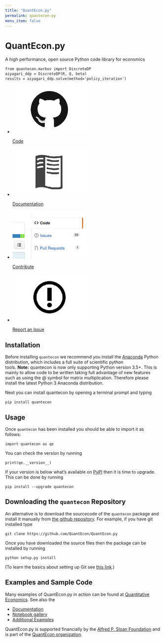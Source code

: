 ```yaml
---
title: "QuantEcon.py"
permalink: quantecon-py
menu_item: false
---
```

# QuantEcon.py

A high performance, open source Python code library for economics

    from quantecon.markov import DiscreteDP
    aiyagari_ddp = DiscreteDP(R, Q, beta)
    results = aiyagari_ddp.solve(method='policy_iteration')

<ul class="library-links">
	<li>
		<p><a href="https://github.com/QuantEcon/QuantEcon.py"><img alt=" " src="/assets/img/library-button-code.png"></a></p>
		<p><a href="https://github.com/QuantEcon/QuantEcon.py">Code</a></p>
	</li>
	<li>
		<p><a href="http://quanteconpy.readthedocs.org/en/latest/"><img alt=" " src="/assets/img/library-button-documentation.png"></a></p>
		<p><a href="http://quanteconpy.readthedocs.org/en/latest/">Documentation</a></p>
	</li>
	<li>
		<p><a href="/python-developers"><img alt=" " src="/assets/img/library-button-contribute.png"></a></p>
		<p><a href="/python-developers">Contribute</a></p>
	</li>
	<li>
		<p><a href="https://github.com/QuantEcon/QuantEcon.py/issues" target="_blank"><img alt=" " src="/assets/img/library-button-issue.png"></a></p>
		<p><a href="https://github.com/QuantEcon/QuantEcon.py/issues" target="_blank">Report an Issue</a></p>
	</li>
</ul>

## Installation

Before installing `quantecon` we recommend you install the [Anaconda](https://www.anaconda.com/download/) Python distribution, which includes a full suite of scientific python tools. **Note:** quantecon is now only supporting Python version 3.5+. This is mainly to allow code to be written taking full advantage of new features such as using the @ symbol for matrix multiplication. Therefore please install the latest Python 3 Anaconda distribution.

Next you can install quantecon by opening a terminal prompt and typing

    pip install quantecon

## Usage

Once `quantecon` has been installed you should be able to import it as follows:

    import quantecon as qe

You can check the version by running

    print(qe.__version__)

If your version is below what’s available on [PyPI](https://pypi.python.org/pypi/quantecon/) then it is time to upgrade. This can be done by running

    pip install --upgrade quantecon

## Downloading the `quantecon` Repository

An alternative is to download the sourcecode of the `quantecon` package and install it manually from [the github repository](https://github.com/QuantEcon/QuantEcon.py/). For example, if you have git installed type

    git clone https://github.com/QuantEcon/QuantEcon.py

Once you have downloaded the source files then the package can be installed by running

    python setup.py install

(To learn the basics about setting up Git see [this link](https://help.github.com/articles/set-up-git/).)

## Examples and Sample Code

Many examples of QuantEcon.py in action can be found at [Quantitative Economics](https://lectures.quantecon.org/). See also the

*   [Documentation](http://quanteconpy.readthedocs.org/en/latest/)
*   [Notebook gallery](/notebooks)
*   [Additional Examples](/python-examples)

QuantEcon.py is supported financially by the [Alfred P. Sloan Foundation](http://www.sloan.org/) and is part of the [QuantEcon organization](/).
